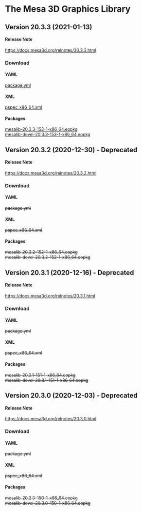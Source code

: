 # The Mesa 3D Graphics Library

## Version 20.3.3 (2021-01-13)

#### Release Note
https://docs.mesa3d.org/relnotes/20.3.3.html

### Download

#### YAML
[package.yml](https://download.danceylove.net/github/KotoishiHeart/SolusPackages/mesalib/20.3.3/package.yml)

#### XML
[pspec_x86_64.xml](https://download.danceylove.net/github/KotoishiHeart/SolusPackages/mesalib/20.3.3/pspec_x86_64.xml)

#### Packages
[mesalib-20.3.3-153-1-x86_64.eopkg](https://download.danceylove.net/github/KotoishiHeart/SolusPackages/mesalib/20.3.3/mesalib-20.3.3-153-1-x86_64.eopkg)  
[mesalib-devel-20.3.3-153-1-x86_64.eopkg](https://download.danceylove.net/github/KotoishiHeart/SolusPackages/mesalib/20.3.3/mesalib-devel-20.3.3-153-1-x86_64.eopkg)

## Version 20.3.2 (2020-12-30) - Deprecated

#### Release Note
https://docs.mesa3d.org/relnotes/20.3.2.html

### Download

#### YAML
~~package.yml~~

#### XML
~~pspec_x86_64.xml~~

#### Packages
~~mesalib-20.3.2-152-1-x86_64.eopkg~~  
~~mesalib-devel-20.3.2-152-1-x86_64.eopkg~~
  
## Version 20.3.1 (2020-12-16) - Deprecated

#### Release Note
https://docs.mesa3d.org/relnotes/20.3.1.html

### Download

#### YAML
~~package.yml~~

#### XML
~~pspec_x86_64.xml~~

#### Packages
~~mesalib-20.3.1-151-1-x86_64.eopkg~~  
~~mesalib-devel-20.3.1-151-1-x86_64.eopkg~~
  
## Version 20.3.0 (2020-12-03) - Deprecated

#### Release Note
https://docs.mesa3d.org/relnotes/20.3.0.html

### Download

#### YAML
~~package.yml~~

#### XML
~~pspec_x86_64.xml~~

#### Packages
~~mesalib-20.3.0-150-1-x86_64.eopkg~~  
~~mesalib-devel-20.3.0-150-1-x86_64.eopkg~~  